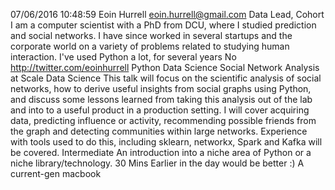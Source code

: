 07/06/2016 10:48:59	Eoin Hurrell	eoin.hurrell@gmail.com	Data Lead, Cohort	I am a computer scientist with a PhD from DCU, where I studied prediction and social networks. I have since worked in several startups and the corporate world on a variety of problems related to studying human interaction.	I've used Python a lot, for several years	No	http://twitter.com/eoinhurrell	Python Data Science	Social Network Analysis at Scale	Data Science	This talk will focus on the scientific analysis of social networks, how to derive useful insights from social graphs using Python, and discuss some lessons learned from taking this analysis out of the lab and into to a useful product in a production setting. I will cover acquiring data, predicting influence or activity, recommending possible friends from the graph and detecting communities within large networks. Experience with tools used to do this, including sklearn, networkx, Spark and Kafka will be covered.	Intermediate	An introduction into a niche area of Python or a niche library/technology.	30 Mins	Earlier in the day would be better :)	A current-gen macbook									
